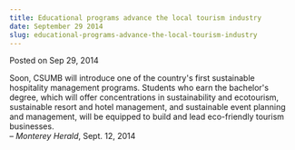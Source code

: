 ```yaml
---
title: Educational programs advance the local tourism industry
date: September 29 2014
slug: educational-programs-advance-the-local-tourism-industry
---
```


 
<span class="date">Posted on Sep 29, 2014    </span>
<p>Soon, CSUMB will introduce one of the country&apos;s first
sustainable hospitality management programs. Students who earn the
bachelor&apos;s degree, which will offer concentrations in
sustainability and ecotourism, sustainable resort and hotel
management, and sustainable event planning and management, will be
equipped to build and lead eco-friendly tourism businesses.<br>
&#x2013; <em>Monterey Herald</em>, Sept. 12, 2014</br></p>
 
